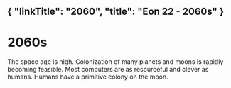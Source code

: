{
    "linkTitle": "2060",
    "title": "Eon 22 - 2060s"
}
---

# 2060s

The space age is nigh.
Colonization of many planets and moons is rapidly becoming feasible.
Most computers are as resourceful and clever as humans.
Humans have a primitive colony on the moon.